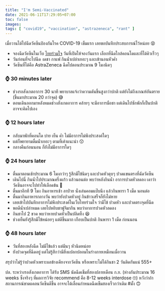 ```yaml
---
title: "I'm Semi-Vaccinated"
date: 2021-06-11T17:29:05+07:00
toc: false
images:
tags: [ "covid19", "vaccination", "astrazeneca", "rant" ]
---
```


เมื่อวานได้ไปฉีดวัคซีนป้องกันโรค COVID-19 เข็มแรก เลยขอบันทึกประสบการณ์ไว้หน่อย 😝

* จองฉีดวัคซีนในเว็บ [ไทยร่วมใจ](https://www.ไทยร่วมใจ.com/) วันที่เปิดให้จองวันแรก เลือกที่ฉีดใกล้คอนโดและที่ได้คิวเร็วๆ
* วันก่อนที่จะไปฉีด งดชา กาแฟ กินน้ำเปล่าเยอะๆ และเข้านอนหัวค่ำ
* วัคซีนที่ได้คือ AstraZeneca ฉีดไปตอนประมาณ 9 โมงนิดๆ

### ⌚ 30 minutes later

* ช่วงรอสังเกตอาการ 30 นาที พยาบาลแจ้งว่าความดันขึ้นสูงกว่าปกติ แต่ยังไม่ถึงเกณฑ์อันตราย (ขึ้นมาประมาณ 20 กว่าจุด) 😅
* ตอนเดินออกมาหลังหมดช่วงสังเกตอาการ คล้ายๆ จะมีอาการมือชา แต่เดินไปซักพักก็เป็นปกติ อาจจะคิดไปเอง

### ⌚ 12 hours later

* กลับมาพักที่คอนโด บ่าย เย็น ค่ำ ไม่มีอาการไม่พึงประสงค์ใดๆ
* แต่ก็พยายามดื่มน้ำเยอะๆ ตามที่เค้าแนะนำ 😗
* กลางคืนก่อนนอน ก็ยังไม่มีอาการใดๆ

### ⌚ 24 hours later

* ตื่นมาตอนเช้าประมาณ 6 โมงกว่าๆ รู้สึกมีไข้นิดๆ และปวดหัวตุบๆ ปวดแขนตรงที่ฉัดวัคซีน
* เดินไปฉี่ กินน้ำไปประมาณครึ่งแก้ว แล้วนอนต่อ พบว่าหลังกินน้ำ อาการปวดหัวลดลง เดาว่าวัคซีนอาจจะไปทำให้เลือดข้น 🤔
* ตื่นมาอีกที 9 โมง กินอาหารเช้า ลาป่วย นั่งเล่นคอมแป๊บนึง แล้วกินพารา 1 เม็ด นอนต่อ
* ตื่นมากินอาหารกลางวัน พบว่ายังปวดหัวอยู่ กินข้าวเสร็จก็ยังไม่หาย
* เลยเข้าไปบันทึกอาการไม่พึงประสงค์ในเว็บไทยร่วมใจ ว่ามีไข้ ปวดหัว และปวดตรงจุดที่ฉีด
* พอดีน้ำเปล่าหมด เลยไปหยิบชาฟูจิมากิน พบว่าอาการปวดหัวลดลง
* กินชาไป 2 ขวด พบว่าหายปวดหัวเป็นปลิดทิ้ง 😆
* ช่วงเย็นยังรู้สึกมีไข้หน่อยๆ แต่ดีขึ้นมาก เกือบเป็นปกติ กินพารา 1 เม็ด ก่อนนอน

### ⌚ 48 hours later

* วันที่สองหลังฉีด ไม่มีไข้แล้ว แต่มึนๆ หัวนิดหน่อย
* ยังปวดจุดที่ฉีดอยู่ แต่ไม่รู้สึกว่ามีสิ่งแปลกปลอมในร่างกายเหมือนเมื่อวาน

สรุปว่าไม่รู้ว่าปวดหัวเพราะผลข้างเคียงจากวัคซีน หรือเพราะไม่ได้กินชา 2 วันติดกันแน่ 555+

ปล. ระหว่างรอสังเกตอาการ ได้รับ SMS นัดฉีดเข็มที่สองปลายเดือน ก.ย. (ห่างกันประมาณ 16 weeks ซึ่งจริงๆ ที่ผลการวิจัย recommend คือ 8-12 weeks interdose 🙄) หวังว่าถ้าสถานการณ์ขาดแคลนวัคซีนดีขึ้น อาจจะได้เลื่อนกำหนดฉีดเข็มสองเร็วกว่าเดิม #มั้ง 🙃

